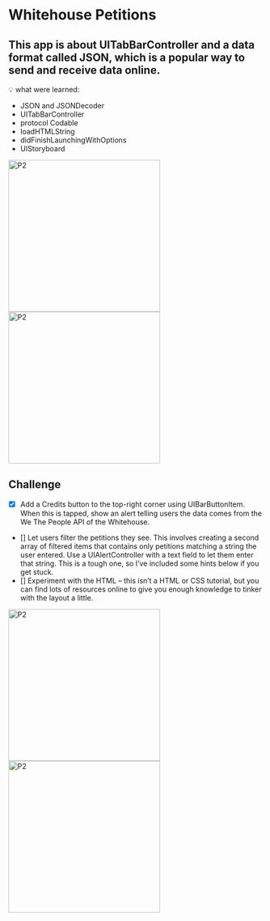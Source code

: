 # Whitehouse Petitions

## This app is about UITabBarController and a data format called JSON, which is a popular way to send and receive data online. 

💡 what were learned:
- JSON and JSONDecoder
- UITabBarController
- protocol Codable
- loadHTMLString
- didFinishLaunchingWithOptions
- UIStoryboard

<img width="300" alt="P2" src="https://sun9-73.userapi.com/impg/wYjpkeW_PVXjY2WGESOmuX2chV6gbZ57GMbbGw/Wa1t-1TLdK0.jpg?size=640x1340&quality=96&sign=705697ed07df406a86cac565a144970f&type=album"> <img width="300" alt="P2" src="https://sun9-63.userapi.com/impg/mgDtW46mgJeg90tsIMLz6wEoDeTSvQd9aGSrTA/ut2z5jNqN20.jpg?size=640x1340&quality=96&sign=b6247496d7f16f354265e0527e26ed4b&type=album">


## Challenge

- [x] Add a Credits button to the top-right corner using UIBarButtonItem. When this is tapped, show an alert telling users the data comes from the We The People API of the Whitehouse.
- [] Let users filter the petitions they see. This involves creating a second array of filtered items that contains only petitions matching a string the user entered. Use a UIAlertController with a text field to let them enter that string. This is a tough one, so I’ve included some hints below if you get stuck.
- [] Experiment with the HTML – this isn’t a HTML or CSS tutorial, but you can find lots of resources online to give you enough knowledge to tinker with the layout a little.

<img width="300" alt="P2" src="https://sun9-69.userapi.com/impg/xvmkgQo39M8ctEh8q5Q5B29J0pZ8Yz82jT2rBw/BTJuG1h7rhI.jpg?size=640x1338&quality=96&sign=7f1057b133e1d5b040729c5d16af9c54&type=album"> <img width="300" alt="P2" src="">
